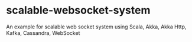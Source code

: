 # scalable-websocket-system
An example for scalable web socket system using Scala, Akka, Akka Http, Kafka, Cassandra, WebSocket
